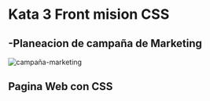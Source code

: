 # Kata 3 Front mision CSS

## -Planeacion de campaña de Marketing
![campaña-marketing](Campaña.png)

## Pagina Web con CSS
